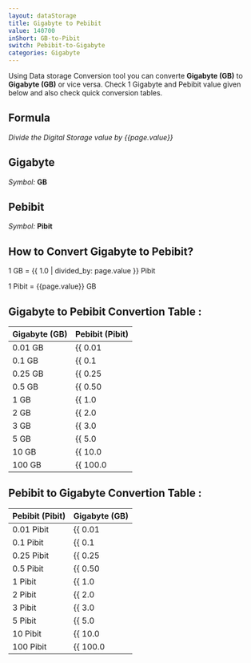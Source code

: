 ```yaml
---
layout: dataStorage
title: Gigabyte to Pebibit
value: 140700
inShort: GB-to-Pibit
switch: Pebibit-to-Gigabyte
categories: Gigabyte
---
```


Using Data storage Conversion tool you can converte **Gigabyte (GB)** to **Gigabyte (GB)** or vice versa. Check 1 Gigabyte and Pebibit value given below and also check quick conversion tables.

## Formula
*Divide the Digital Storage value by {{page.value}}*

## Gigabyte
*Symbol:* **GB**

## Pebibit
*Symbol:* **Pibit**

## How to Convert Gigabyte to Pebibit?

1 GB = {{ 1.0 | divided_by: page.value }} Pibit

1 Pibit = {{page.value}} GB


## Gigabyte to Pebibit Convertion Table :

| Gigabyte (GB) | Pebibit (Pibit) |
| ---- | ---- |
| 0.01 GB | {{ 0.01 | divided_by: page.value | round: 12 }} Pibit |
| 0.1 GB | {{ 0.1 | divided_by: page.value | round: 12 }} Pibit |
| 0.25 GB | {{ 0.25 | divided_by: page.value | round: 12 }} Pibit |
| 0.5 GB | {{ 0.50 | divided_by: page.value | round: 12 }} Pibit |
| 1 GB | {{ 1.0 | divided_by: page.value | round: 12 }} Pibit |
| 2 GB | {{ 2.0 | divided_by: page.value | round: 12 }} Pibit |
| 3 GB | {{ 3.0 | divided_by: page.value | round: 12 }} Pibit |
| 5 GB | {{ 5.0 | divided_by: page.value | round: 12 }} Pibit |
| 10 GB | {{ 10.0 | divided_by: page.value | round: 12 }} Pibit |
| 100 GB | {{ 100.0 | divided_by: page.value | round: 12 }} Pibit |

## Pebibit to Gigabyte Convertion Table :

| Pebibit (Pibit) | Gigabyte (GB) |
| ---- | ---- |
| 0.01 Pibit | {{ 0.01 | times: page.value | round: 12 }} GB |
| 0.1 Pibit | {{ 0.1 | times: page.value | round: 12 }} GB |
| 0.25 Pibit | {{ 0.25 | times: page.value | round: 12 }} GB |
| 0.5 Pibit | {{ 0.50 | times: page.value | round: 12 }} GB |
| 1 Pibit | {{ 1.0 | times: page.value | round: 12 }} GB |
| 2 Pibit | {{ 2.0 | times: page.value | round: 12 }} GB |
| 3 Pibit | {{ 3.0 | times: page.value | round: 12 }} GB |
| 5 Pibit | {{ 5.0 | times: page.value | round: 12 }} GB |
| 10 Pibit | {{ 10.0 | times: page.value | round: 12 }} GB |
| 100 Pibit | {{ 100.0 | times: page.value | round: 12 }} GB |


<script>
document.getElementById('selectInput')[12].selected = true
document.getElementById('selectOutput')[19].selected = true
</script>
